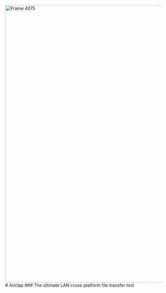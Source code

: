 <img width="900" alt="Frame 4075" src="https://github.com/lex-1919/image-resource/assets/37242793/7a8ea88e-1686-4499-9a35-dc81f78ab5a8">
# Airclap
### The ultimate LAN cross-platform file transfer tool
